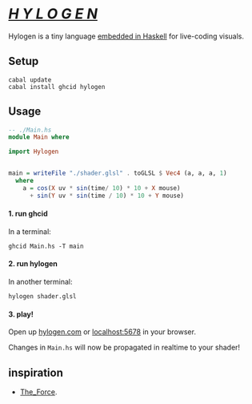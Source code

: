 # [*H Y L O G E N*](http://hylogen.com)

Hylogen is a tiny language [embedded in Haskell](https://wiki.haskell.org/Embedded_domain_specific_language) for live-coding visuals.

## Setup
```
cabal update
cabal install ghcid hylogen
```
## Usage

```haskell
-- ./Main.hs
module Main where

import Hylogen


main = writeFile "./shader.glsl" . toGLSL $ Vec4 (a, a, a, 1)
  where
    a = cos(X uv * sin(time/ 10) * 10 + X mouse)
      + sin(Y uv * sin(time / 10) * 10 + Y mouse)
```

#### 1. run ghcid
In a terminal:
```
ghcid Main.hs -T main
```

#### 2. run hylogen
In another terminal:
```
hylogen shader.glsl
```
#### 3. play!
Open up [hylogen.com](http://hylogen.com) or [localhost:5678](http://localhost:5678) in your browser.

Changes in `Main.hs` will now be propagated in realtime to your shader!

## inspiration
- [The_Force](https://github.com/shawnlawson/The_Force).

